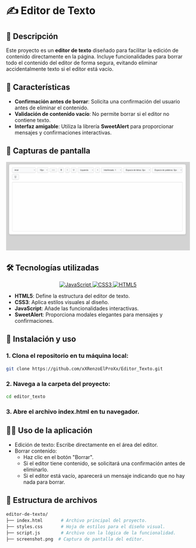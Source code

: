 # ✍️ Editor de Texto

## 📖 Descripción
Este proyecto es un **editor de texto** diseñado para facilitar la edición de contenido directamente en la página. Incluye funcionalidades para borrar todo el contenido del editor de forma segura, evitando eliminar accidentalmente texto si el editor está vacío.

## 🌟 Características
- **Confirmación antes de borrar**: Solicita una confirmación del usuario antes de eliminar el contenido.
- **Validación de contenido vacío**: No permite borrar si el editor no contiene texto.
- **Interfaz amigable**: Utiliza la librería **SweetAlert** para proporcionar mensajes y confirmaciones interactivas.

## 📸 Capturas de pantalla
![Captura de pantalla del editor](./screenshot.png)

## 🛠️ Tecnologías utilizadas
<p align="center">
  <a href="https://developer.mozilla.org/es/docs/Web/JavaScript" target="_blank">
    <img src="https://img.shields.io/badge/JavaScript-F7DF1E?style=for-the-badge&logo=javascript&logoColor=black" alt="JavaScript"/>
  </a>
  <a href="https://developer.mozilla.org/es/docs/Web/CSS" target="_blank">
    <img src="https://img.shields.io/badge/CSS3-1572B6?style=for-the-badge&logo=css3&logoColor=white" alt="CSS3"/>
  </a>
  <a href="https://developer.mozilla.org/es/docs/HTML/HTML5" target="_blank">
    <img src="https://img.shields.io/badge/HTML5-E34F26?style=for-the-badge&logo=html5&logoColor=white" alt="HTML5"/>
  </a>
</p>

- **HTML5**: Define la estructura del editor de texto.
- **CSS3**: Aplica estilos visuales al diseño.
- **JavaScript**: Añade las funcionalidades interactivas.
- **SweetAlert**: Proporciona modales elegantes para mensajes y confirmaciones.

## 🚀 Instalación y uso
### 1. Clona el repositorio en tu máquina local:
```bash
git clone https://github.com/xXRenzoElProXx/Editor_Texto.git
```
### 2. Navega a la carpeta del proyecto:
```bash
cd editor_texto
```
### 3. Abre el archivo index.html en tu navegador.

## 🧑‍💻 Uso de la aplicación
* Edición de texto: Escribe directamente en el área del editor.
* Borrar contenido:
  * Haz clic en el botón "Borrar".
  * Si el editor tiene contenido, se solicitará una confirmación antes de eliminarlo.
  * Si el editor está vacío, aparecerá un mensaje indicando que no hay nada para borrar.
 
## 📂 Estructura de archivos
```bash
editor-de-texto/
├── index.html       # Archivo principal del proyecto.
├── styles.css       # Hoja de estilos para el diseño visual.
├── script.js        # Archivo con la lógica de la funcionalidad.
├── screenshot.png  # Captura de pantalla del editor.
```
